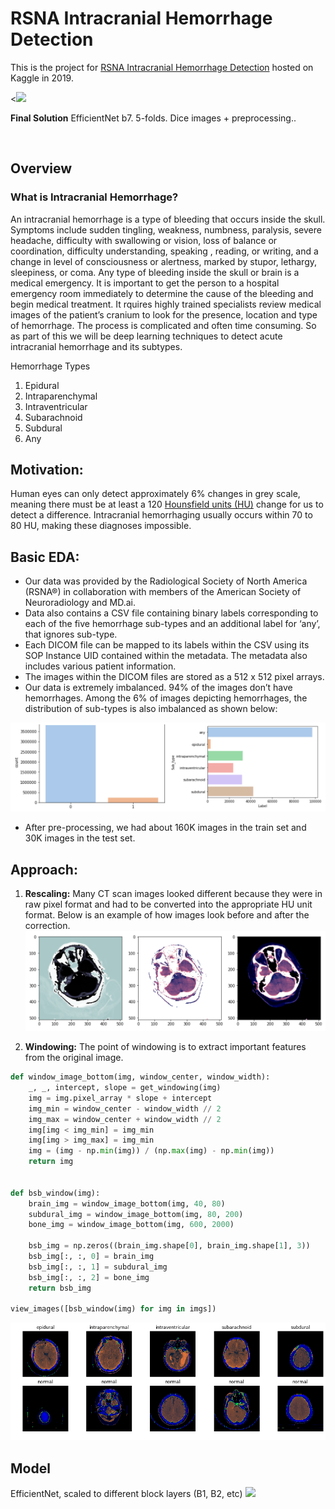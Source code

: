 # RSNA Intracranial Hemorrhage Detection

This is the project for [RSNA Intracranial Hemorrhage Detection](https://www.kaggle.com/c/rsna-intracranial-hemorrhage-detection) hosted on Kaggle in 2019.

<![](https://media.giphy.com/media/WR38jS4CtKttHd7oTU/giphy.gif) 

**Final Solution**
EfficientNet b7. 5-folds. Dice images + preprocessing..

<br>

## Overview

### What is Intracranial Hemorrhage?

An intracranial hemorrhage is a type of bleeding that occurs inside the skull. Symptoms include sudden tingling, weakness, numbness, paralysis, severe headache, difficulty with swallowing or vision, loss of balance or coordination, difficulty understanding, speaking , reading, or writing, and a change in level of consciousness or alertness, marked by stupor, lethargy, sleepiness, or coma. Any type of bleeding inside the skull or brain is a medical emergency. It is important to get the person to a hospital emergency room immediately to determine the cause of the bleeding and begin medical treatment. It rquires highly trained specialists review medical images of the patient’s cranium to look for the presence, location and type of hemorrhage. The process is complicated and often time consuming. So as part of this we will be deep learning techniques to detect acute intracranial hemorrhage and its subtypes.

Hemorrhage Types

1. Epidural
2. Intraparenchymal    
3. Intraventricular
4. Subarachnoid 
5. Subdural
6. Any

## Motivation:

Human eyes can only detect approximately 6% changes in grey scale, meaning there must be at least a 120 [Hounsfield units (HU)](https://en.wikipedia.org/wiki/Hounsfield_scale) change for us to detect a difference. Intracranial hemorrhaging usually occurs within 70 to 80 HU, making these diagnoses impossible.

## Basic EDA:
* Our data was provided by the Radiological Society of North America (RSNA®) in collaboration with members of the American Society of Neuroradiology and MD.ai. 
* Data also contains a CSV file containing binary labels corresponding to each of the five hemorrhage sub-types and an additional label for ‘any’, that ignores sub-type. 
* Each DICOM file can be mapped to its labels within the CSV using its SOP Instance UID contained within the metadata. The metadata also includes various patient information. 
* The images within the DICOM files are stored as a 512 x 512 pixel arrays.
* Our data is extremely imbalanced. 94% of the images don’t have hemorrhages. Among the 6% of images depicting hemorrhages, the distribution of sub-types is also imbalanced as shown below:

![alt text](https://github.com/snithin13/Detecting-and-Classifying-Intracranial-Hemorrhage/blob/master/Images/image_4.png)
* After pre-processing, we had about 160K images in the train set and 30K images in the test set.

## Approach:
1. **Rescaling:** Many CT scan images looked different because they were in raw pixel format and had to be converted into the appropriate HU unit format. Below is an example of how images look before and after the correction.
![alt text](https://github.com/snithin13/Detecting-and-Classifying-Intracranial-Hemorrhage/blob/master/Images/image_5.png "original | RescaleIntercept = 0 | RescaleIntercept = -1000")

2. **Windowing:** The point of windowing is to extract important features from the original image. 

```python
def window_image_bottom(img, window_center, window_width):
    _, _, intercept, slope = get_windowing(img)
    img = img.pixel_array * slope + intercept
    img_min = window_center - window_width // 2
    img_max = window_center + window_width // 2
    img[img < img_min] = img_min
    img[img > img_max] = img_min
    img = (img - np.min(img)) / (np.max(img) - np.min(img))
    return img


def bsb_window(img):
    brain_img = window_image_bottom(img, 40, 80)
    subdural_img = window_image_bottom(img, 80, 200)
    bone_img = window_image_bottom(img, 600, 2000)
    
    bsb_img = np.zeros((brain_img.shape[0], brain_img.shape[1], 3))
    bsb_img[:, :, 0] = brain_img
    bsb_img[:, :, 1] = subdural_img
    bsb_img[:, :, 2] = bone_img
    return bsb_img

view_images([bsb_window(img) for img in imgs])
```
<img src='assets/bsb_windowing.png'/>

## Model

EfficientNet, scaled to different block layers (B1, B2, etc) 
<img src='assets/images.png'/>
